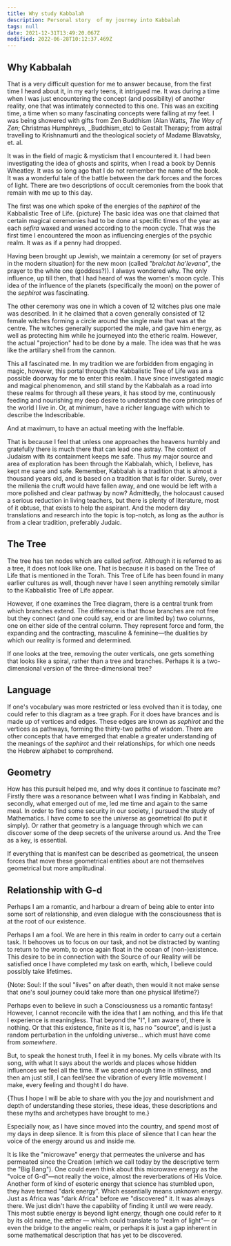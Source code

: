 ```yaml
---
title: Why study Kabbalah
description: Personal story  of my journey into Kabbalah
tags: null
date: 2021-12-31T13:49:20.067Z
modified: 2022-06-28T10:12:37.469Z
---
```


## Why Kabbalah

That is a very difficult question for me to answer because, from the first time I heard about it, in my early teens, it intrigued me. It was during a time when I was just encountering the concept (and possibility) of another reality, one that was intimately connected to this one. This was an exciting time, a time when so many fascinating concepts were falling at my feet. I was being showered with gifts from Zen Buddhism (Alan Watts, _The Way of Zen_; Christmas Humphreys, \_Buddhism_etc) to Gestalt Therapy; from astral travelling to Krishnamurti and the theological society of Madame Blavatsky, et. al.

It was in the field of magic & mysticism that I encountered it. I had been investigating the idea of ghosts and spirits, when I read a book by Dennis Wheatley. It was so long ago that I do not remember the name of the book. It was a wonderful tale of the battle between the dark forces and the forces of light. There are two descriptions of occult ceremonies from the book that remain with me up to this day.

The first was one which spoke of the energies of the _sephirot_ of the Kabbalistic Tree of Life. {picture} The basic idea was one that claimed that certain magical ceremonies had to be done at specific times of the year as each _sefira_ waxed and waned according to the moon cycle. That was the first time I encountered the moon as influencing energies of the psychic realm. It was as if a penny had dropped.

Having been brought up Jewish, we maintain a ceremony (or set of prayers in the modern situation) for the new moon (called _"breichat ha'levana"_, the prayer to the white one (goddess?)). I always wondered why. The only influence, up till then, that I had heard of was the women's moon cycle. This idea of the influence of the planets (specifically the moon) on the power of the _sephirot_ was fascinating.

The other ceremony was one in which a coven of 12 witches plus one male was described. In it he claimed that a coven generally consisted of 12 female witches forming a circle around the single male that was at the centre. The witches generally supported the male, and gave him energy, as well as protecting him while he journeyed into the etheric realm. However, the actual "projection" had to be done by a male. The idea was that he was like the artillary shell from the cannon.

This all fascinated me. In my tradition we are forbidden from engaging in magic, however, this portal through the Kabbalistic Tree of Life was an a possible doorway for me to enter this realm. I have since investigated magic and magical phenomenon, and still stand by the Kabbalah as a road into these realms for through all these years, it has stood by me, continuously feeding and nourishing my deep desire to understand the core principles of the world I live in. Or, at minimum, have a richer language with which to describe the Indescribable.

And at maximum, to have an actual meeting with the Ineffable.

That is because I feel that unless one approaches the heavens humbly and gratefully there is much there that can lead one astray. The context of Judaism with its containment keeps me safe. Thus my major source and area of exploration has been through the Kabbalah, which, I believe, has kept me sane and safe. Remember, Kabbalah is a tradition that is almost a thousand years old, and is based on a tradition that is far older. Surely, over the millenia the cruft would have fallen away, and one would be left with a more polished and clear pathway by now? Admittedly, the holocaust caused a serious reduction in living teachers, but there is plenty of literature, most of it obtuse, that exists to help the aspirant. And the modern day translations and research into the topic is top-notch, as long as the author is from a clear tradition, preferably Judaic.

## The Tree

The tree has ten nodes which are called _sefirot_. Although it is referred to as a tree, it does not look like one. That is because it is based on the Tree of Life that is mentioned in the Torah. This Tree of Life has been found in many earlier cultures as well, though never have I seen anything remotely similar to the Kabbalistic Tree of Life appear.

However, if one examines the Tree diagram, there is a central trunk from which branches extend. The difference is that those branches are not free but they connect (and one could say, end or are limited by) two columns, one on either side of the central column. They represent force and form, the expanding and the contracting, masculine & feminine&mdash;the dualities by which our reality is formed and determined.

If one looks at the tree, removing the outer verticals, one gets something that looks like a spiral, rather than a tree and branches. Perhaps it is a two-dimensional version of the three-dimensional tree?

## Language

If one's vocabulary was more restricted or less evolved than it is today, one could refer to this diagram as a tree graph. For it does have brances and is made up of vertices and edges. These edges are known as _sephirot_ and the vertices as pathways, forming the thirty-two paths of wisdom. There are other concepts that have emerged that enable a greater understanding of the meanings of the _sephirot_ and their relationships, for which one needs the Hebrew alphabet to comprehend.

## Geometry

How has this pursuit helped me, and why does it continue to fascinate me? Firstly there was a resonance between what I was finding in Kabbalah, and secondly, what emerged out of me, led me time and again to the same meal. In order to find some security in our society, I pursued the study of Mathematics. I have come to see the universe as geometrical (to put it simply). Or rather that geometry is a language through which we can discover some of the deep secrets of the universe around us. And the Tree as a key, is essential.

If everything that is manifest can be described as geometrical, the unseen forces that move these geometrical entities about are not themselves geometrical but more amplitudinal.

## Relationship with G-d

Perhaps I am a romantic, and harbour a dream of being able to enter into some sort of relationship, and even dialogue with the consciousness that is at the root of our existence.

Perhaps I am a fool. We are here in this realm in order to carry out a certain task. It behooves us to focus on our task, and not be distracted by wanting to return to the womb, to once again float in the ocean of (non-)existence. This desire to be in connection with the Source of our Reality will be satisfied once I have completed my task on earth, which, I believe could possibly take lifetimes.

{Note: Soul: If the soul "lives" on after death, then would it not make sense that one's soul journey could take more than one physical lifetime?}

Perhaps even to believe in such a Consciousness us a romantic fantasy! However, I cannot reconcile with the idea that I am nothing, and this life that I experience is meaningless. That beyond the "I", I am aware of, there is nothing. Or that this existence, finite as it is, has no "source", and is just a random perturbation in the unfolding universe... which must have come from _somewhere_.

But, to speak the honest truth, I feel it in my bones. My cells vibrate with Its song, with what It says about the worlds and places whose hidden influences we feel all the time. If we spend enough time in stillness, and then am just still, I can feel/see the vibration of every little movement I make, every feeling and thought I do have.

{Thus I hope I will be able to share with you the joy and nourishment and depth of understanding these stories, these ideas, these descriptions and these myths and archetypes have brought to me.}

Especially now, as I have since moved into the country, and spend most of my days in deep silence. It is from this place of silence that I can hear the voice of the energy around us and inside me.

It is like the "microwave" energy that permeates the universe and has permeated since the Creation (which we call today by the descriptive term the "Big Bang"). One could even think about this microwave energy as the "voice of G-d"&mdash;not really the voice, almost the reverberations of His Voice. Another form of kind of esoteric energy that science has stumbled upon, they have termed "dark energy". Which essentially means unknown energy. Just as Africa was "dark Africa" before we "discovered" it. It was always there. We just didn't have the capability of finding it until we were ready. This most subtle energy is beyond light energy, though one could refer to it by its old name, the &aelig;ther &mdash; which could translate to "realm of light"&mdash; or even the bridge to the angelic realm, or perhaps it is just a gap inherent in some mathematical description that has yet to be discovered.
